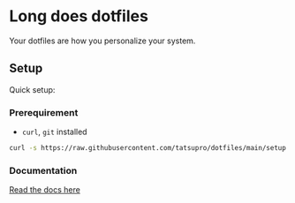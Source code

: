 # Long does dotfiles

Your dotfiles are how you personalize your system.

## Setup

Quick setup:

### Prerequirement
- `curl`, `git` installed

```sh
curl -s https://raw.githubusercontent.com/tatsupro/dotfiles/main/setup.sh | sh
```

### Documentation

[Read the docs here](https://tatsupro.github.io/dotfiles)
